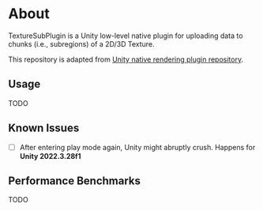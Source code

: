 # About
TextureSubPlugin is a Unity low-level native plugin for uploading data to chunks (i.e., subregions)
of a 2D/3D Texture.

This repository is adapted from [Unity native rendering plugin repository](https://github.com/Unity-Technologies/NativeRenderingPlugin/tree/master).

## Usage

TODO

## Known Issues

- [ ] After entering play mode again, Unity might abruptly crush. Happens for **Unity 2022.3.28f1**


## Performance Benchmarks

TODO